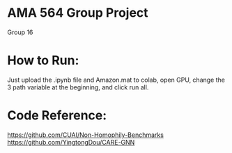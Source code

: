 # AMA 564 Group Project
Group 16  
# How to Run:  
Just upload the .ipynb file and Amazon.mat to colab, open GPU, change the 3 path variable at the beginning, and click run all.
# Code Reference:  
https://github.com/CUAI/Non-Homophily-Benchmarks
https://github.com/YingtongDou/CARE-GNN
